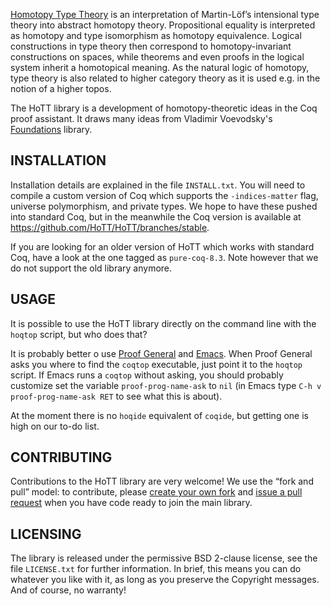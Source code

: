 [Homotopy Type Theory](http://homotopytypetheory.org/) is an interpretation of
Martin-Löf’s intensional type theory into abstract homotopy theory. Propositional equality
is interpreted as homotopy and type isomorphism as homotopy equivalence. Logical
constructions in type theory then correspond to homotopy-invariant constructions on
spaces, while theorems and even proofs in the logical system inherit a homotopical
meaning. As the natural logic of homotopy, type theory is also related to higher category
theory as it is used e.g. in the notion of a higher topos.

The HoTT library is a development of homotopy-theoretic ideas in the Coq proof assistant.
It draws many ideas from Vladimir Voevodsky's
[Foundations](https://github.com/vladimirias/Foundations) library.

## INSTALLATION

Installation details are explained in the file `INSTALL.txt`. You will need to compile a
custom version of Coq which supports the `-indices-matter` flag, universe polymorphism, and
private types. We hope to have these pushed into standard Coq, but in the meanwhile the
Coq version is available at https://github.com/HoTT/HoTT/branches/stable.

If you are looking for an older version of HoTT which works with standard Coq, have a look
at the one tagged as `pure-coq-8.3`. Note however that we do not support the old
library anymore.

## USAGE

It is possible to use the HoTT library directly on the command line with the `hoqtop`
script, but who does that?

It is probably better o use [Proof General](http://proofgeneral.inf.ed.ac.uk) and
[Emacs](http://www.gnu.org/software/emacs/). When Proof General asks you where to find the
`coqtop` executable, just point it to the `hoqtop` script. If Emacs runs a `coqtop`
without asking, you should probably customize set the variable `proof-prog-name-ask` to
`nil` (in Emacs type `C-h v proof-prog-name-ask RET` to see what this is about).

At the moment there is no `hoqide` equivalent of `coqide`, but getting one is high on our
to-do list.

## CONTRIBUTING

Contributions to the HoTT library are very welcome!  We use the “fork and pull” model:
to contribute, please [create your own fork](https://help.github.com/articles/fork-a-repo)
and [issue a pull request](https://help.github.com/articles/using-pull-requests) when
you have code ready to join the main library.

## LICENSING

The library is released under the permissive BSD 2-clause license, see the file
`LICENSE.txt` for further information. In brief, this means you can do whatever you like
with it, as long as you preserve the Copyright messages. And of course, no warranty!
